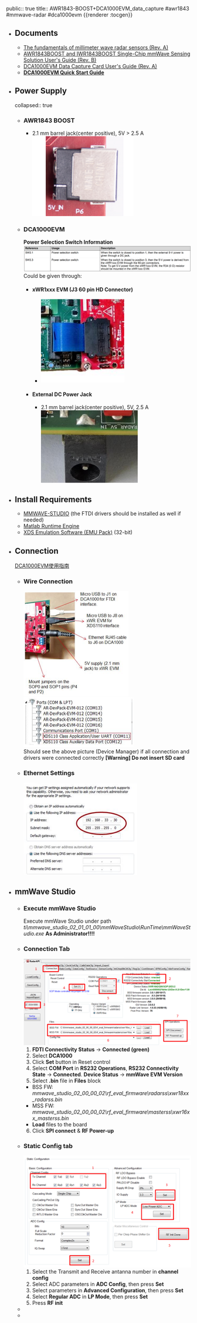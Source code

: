 public:: true
title:: AWR1843-BOOST+DCA1000EVM_data_capture
#awr1843 #mmwave-radar #dca1000evm
{{renderer :tocgen}}

- ## Documents
	- [The fundamentals of millimeter wave radar sensors (Rev. A)](https://www.ti.com/lit/wp/spyy005a/spyy005a.pdf?ts=1665127395624&ref_url=https%253A%252F%252Fwww.ti.com%252Ftool%252FAWR1843BOOST)
	- [AWR1843BOOST and IWR1843BOOST Single-Chip mmWave Sensing Solution User's Guide (Rev. B)](https://www.ti.com/lit/ug/spruim4b/spruim4b.pdf?ts=1665127320807&ref_url=https%253A%252F%252Fwww.ti.com%252Ftool%252FAWR1843BOOST)
	- [DCA1000EVM Data Capture Card User's Guide (Rev. A)](https://www.ti.com/lit/ug/spruij4a/spruij4a.pdf?ts=1665117110972&ref_url=https%253A%252F%252Fwww.ti.com%252Ftool%252FDCA1000EVM)
	- **[DCA1000EVM Quick Start Guide](https://www.ti.com/lit/ml/spruik7/spruik7.pdf?ts=1665067397329)**
- ## Power Supply
  collapsed:: true
	- ### AWR1843 BOOST
		- 2.1 mm barrel jack(center positive), 5V > 2.5 A
		  ![image.png](../assets/image_1665137136168_0.png)
	- ### DCA1000EVM
	  **Power Selection Switch Information**
	  ![image.png](../assets/image_1665136744368_0.png) 
	  Could be given through:
		- #### xWR1xxx EVM (J3 60 pin HD Connector)
			- ![image.png](../assets/image_1665136868667_0.png)
		- #### External DC Power Jack
			- 2.1 mm barrel jack(center positive), 5V, 2.5 A  
			  ![image.png](../assets/image_1665136806877_0.png)
- ## Install Requirements
	- [MMWAVE-STUDIO](https://www.ti.com/tool/MMWAVE-STUDIO) (the FTDI drivers should be installed as well if needed)
	- [Matlab Runtime Engine](https://in.mathworks.com/supportfiles/downloads/R2015a/deployment_files/R2015aSP1/installers/win32/MCR_R2015aSP1_win32_installer.exe)
	- [XDS Emulation Software (EMU Pack)](https://software-dl.ti.com/ccs/esd/documents/xdsdebugprobes/emu_xds_software_package_download.html) (32-bit)
- ## Connection
  [DCA1000EVM使用指南](https://e2echina.ti.com/blogs_/b/the_process/posts/dca1000evm)
	- ### Wire Connection  
	  ![image.png](../assets/image_1665237052204_0.png)   
	  ![image.png](../assets/image_1665231884986_0.png)   
	  Should see the above picture (Device Manager) if all connection and drivers were connected correctly
	  **[Warning] Do not insert SD card**
	- ### Ethernet Settings
	  ![image.png](../assets/image_1665236872957_0.png)
- ## mmWave Studio
	- ### Execute mmWave Studio
	  Execute mmWave Studio under path _ti\mmwave_studio_02_01_01_00\mmWaveStudio\RunTime\mmWaveStudio.exe_
	  **As Administrator!!!!**
	- ### Connection Tab
	  ![image.png](../assets/image_1665299000249_0.png)
	  1. **FDTI Connectivity Status** -> **Connected (green)**
	  2. Select **DCA1000**
	  3. Click **Set** button in Reset control
	  4. Select **COM Port** in **RS232 Operations**, **RS232 Connectivity State** -> **Connected**. **Device Status** -> **mmWave EVM Version**
	  5. Select **.bin** file in **Files** block
	  * BSS FW: _mmwave_studio_02_00_00_02\rf_eval_firmware\radarss\xwr18xx_radarss.bin_
	  * MSS FW: _mmwave_studio_02_00_00_02\rf_eval_firmware\masterss\xwr16xx_masterss.bin_ 
	  * **Load** files to the board
	  6. Click **SPI connect** & **RF Power-up**
	- ### Static Config tab
	  ![image.png](../assets/image_1666715002892_0.png) 
	  1. Select the Transmit and Receive antanna number in **channel config**
	  2. Select ADC parameters in **ADC Config**, then press **Set**
	  3. Select parameters in **Advanced Configuration**, then press **Set**
	  4. Select **Regular ADC** in **LP Mode**, then press **Set**
	  5. Press **RF init**
	-
	-